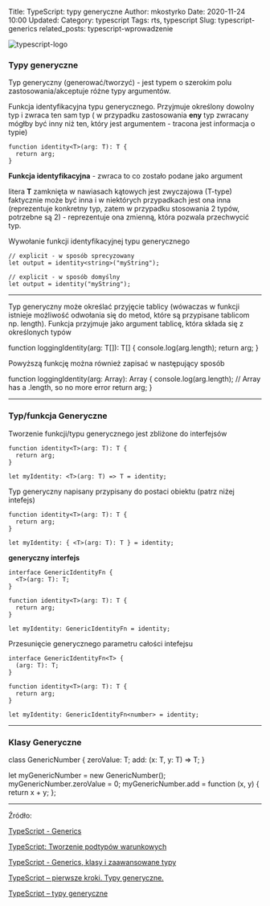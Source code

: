 Title: TypeScript: typy generyczne
Author: mkostyrko
Date: 2020-11-24 10:00
Updated:
Category: typescript
Tags: rts, typescript
Slug: typescript-generics
related_posts: typescript-wprowadzenie

![typescript-logo](https://miro.medium.com/max/700/1*Sy-lk-CZlnc2szy0SPsLEQ.jpeg)

### Typy generyczne <T>

Typ generyczny (generować/tworzyć) - jest typem o szerokim polu zastosowania/akceptuje różne typy argumentów.

Funkcja identyfikacyjna typu generycznego. Przyjmuje określony dowolny typ i zwraca ten sam typ ( w przypadku zastosowania **eny** typ zwracany mógłby być inny niż ten, który jest argumentem - tracona jest informacja o typie)

    function identity<T>(arg: T): T {
      return arg;
    }

**Funkcja identyfikacyjna** - zwraca to co zostało podane jako argument

**<T>** litera **T** zamknięta w nawiasach kątowych jest zwyczajowa (T-type) faktycznie może być inna i w niektórych przypadkach jest ona inna (reprezentuje konkretny typ, zatem w przypadku stosowania 2 typów, potrzebne są 2) - reprezentuje ona zmienną, która pozwala przechwycić typ.


Wywołanie funkcji identyfikacyjnej typu generycznego

    // explicit - w sposób sprecyzowany
    let output = identity<string>("myString");

    // explicit - w sposób domyślny
    let output = identity("myString");

---

Typ generyczny może określać przyjęcie tablicy (wówaczas w funkcji istnieje możliwość odwołania się do metod, które są przypisane tablicom np. length). Funkcja przyjmuje jako argument tablicę, która składa się z określonych typów

  function loggingIdentity<T>(arg: T[]): T[] {
    console.log(arg.length);
    return arg;
  }

Powyższą funkcję można również zapisać w następujący sposób

  function loggingIdentity<T>(arg: Array<T>): Array<T> {
    console.log(arg.length); // Array has a .length, so no more error
    return arg;
  }

---

### Typ/funkcja Generyczne

Tworzenie funkcji/typu generycznego jest zbliżone do interfejsów


    function identity<T>(arg: T): T {
      return arg;
    }

    let myIdentity: <T>(arg: T) => T = identity;


Typ generyczny napisany przypisany do postaci obiektu (patrz niżej intefejs)

    function identity<T>(arg: T): T {
      return arg;
    }

    let myIdentity: { <T>(arg: T): T } = identity;


**generyczny interfejs**

    interface GenericIdentityFn {
      <T>(arg: T): T;
    }

    function identity<T>(arg: T): T {
      return arg;
    }

    let myIdentity: GenericIdentityFn = identity;


Przesunięcie generycznego parametru całości intefejsu


    interface GenericIdentityFn<T> {
      (arg: T): T;
    }

    function identity<T>(arg: T): T {
      return arg;
    }

    let myIdentity: GenericIdentityFn<number> = identity;

---

### Klasy Generyczne

class GenericNumber<T> {
  zeroValue: T;
  add: (x: T, y: T) => T;
}

let myGenericNumber = new GenericNumber<number>();
myGenericNumber.zeroValue = 0;
myGenericNumber.add = function (x, y) {
  return x + y;
};



---

Źródło: 

[TypeScript - Generics](https://www.typescriptlang.org/docs/handbook/generics.html)

[TypeScript: Tworzenie podtypów warunkowych](https://bulldogjob.pl/articles/1019-typescript-tworzenie-podtypow-warunkowych)

[TypeScript - Generics, klasy i zaawansowane typy](https://www.frontlive.pl/typescript-sredniozaawansowany/)

[TypeScript – pierwsze kroki. Typy generyczne.](http://jsdn.pl/typescript-typy-generyczne/)

[TypeScript – typy generyczne](https://kamilmysliwiec.com/typescript-typy-generyczne)